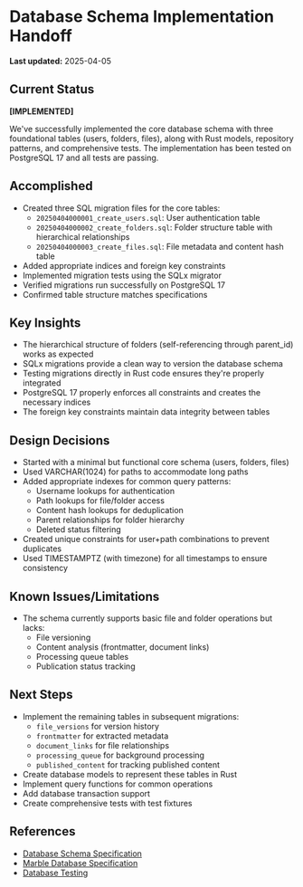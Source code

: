 # Database Schema Implementation Handoff

**Last updated:** 2025-04-05

## Current Status
**[IMPLEMENTED]**

We've successfully implemented the core database schema with three foundational tables (users, folders, files), along with Rust models, repository patterns, and comprehensive tests. The implementation has been tested on PostgreSQL 17 and all tests are passing.

## Accomplished
- Created three SQL migration files for the core tables:
  * `20250404000001_create_users.sql`: User authentication table
  * `20250404000002_create_folders.sql`: Folder structure table with hierarchical relationships
  * `20250404000003_create_files.sql`: File metadata and content hash table
- Added appropriate indices and foreign key constraints
- Implemented migration tests using the SQLx migrator
- Verified migrations run successfully on PostgreSQL 17
- Confirmed table structure matches specifications

## Key Insights
- The hierarchical structure of folders (self-referencing through parent_id) works as expected
- SQLx migrations provide a clean way to version the database schema
- Testing migrations directly in Rust code ensures they're properly integrated
- PostgreSQL 17 properly enforces all constraints and creates the necessary indices
- The foreign key constraints maintain data integrity between tables

## Design Decisions
- Started with a minimal but functional core schema (users, folders, files)
- Used VARCHAR(1024) for paths to accommodate long paths
- Added appropriate indexes for common query patterns:
  * Username lookups for authentication
  * Path lookups for file/folder access
  * Content hash lookups for deduplication
  * Parent relationships for folder hierarchy
  * Deleted status filtering
- Created unique constraints for user+path combinations to prevent duplicates
- Used TIMESTAMPTZ (with timezone) for all timestamps to ensure consistency

## Known Issues/Limitations
- The schema currently supports basic file and folder operations but lacks:
  * File versioning
  * Content analysis (frontmatter, document links)
  * Processing queue tables
  * Publication status tracking

## Next Steps
- Implement the remaining tables in subsequent migrations:
  * `file_versions` for version history
  * `frontmatter` for extracted metadata
  * `document_links` for file relationships
  * `processing_queue` for background processing
  * `published_content` for tracking published content
- Create database models to represent these tables in Rust
- Implement query functions for common operations
- Add database transaction support
- Create comprehensive tests with test fixtures

## References
- [Database Schema Specification](../domain/database_schema.md)
- [Marble Database Specification](../crates/marble_db.md)
- [Database Testing](handoffs/database_testing.md)
